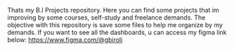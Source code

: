 Thats my B.I Projects repository. Here you can find some projects that im improving by some courses, self-study and freelance demands.
The objective with this repository is save some files to help me organize by my demands.
If you want to see all the dashboards, u can access my figma link below:
https://www.figma.com/@gbiroli
